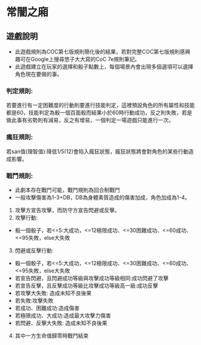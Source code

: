 # 常闇之廂
## 遊戲說明
- 此遊戲規則為COC第七版規則簡化後的結果，若對完整COC第七版規則感興趣可在Google上搜尋悠子大大寫的CoC 7e規則筆記。
- 此遊戲建立在玩家的選擇和骰子點數上，每個場景內會出現多個選項可以選擇角色現在要做的事。
### 判定規則:
若要進行有一定困難度的行動則要進行技能判定，這裡預設角色的所有屬性和技能都是60，技能判定為骰一個百面骰而結果小於60時行動成功，反之則失敗，若是做此事有劣勢則有減易，反之有增易，一個判定一場遊戲只能進行一次。
### 瘋狂規則:
若san值(理智值):降低1/5(12)會陷入瘋狂狀態，瘋狂狀態將會對角色的某些行動造成影響。
### 戰鬥規則:
- 此劇本存在戰鬥可能，戰鬥規則為回合制戰鬥
- 一般攻擊傷害為1-3+DB，DB為身體素質造成的傷害加成，角色加成為1-4。
1. 攻擊方宣告攻擊，而防守方宣告閃避或反擊。
2. 攻擊行動: 
  - 骰一個骰子，若<=5:大成功，<=12極限成功、<=30困難成功、<=60成功、<=95失敗，else大失敗

3. 閃避或反擊行動: 
  - 骰一個骰子，若<=5:大成功，<=12極限成功、<=30困難成功、<=60成功、<=95失敗，else大失敗
  - 若宣告閃避，且閃避成功等級與攻擊成功等級相同:成功閃避了攻擊
  - 若宣告反擊，且反擊成功等級比攻擊成功等級高一級:成功反擊
  - 若攻擊大失敗: 造成未知不良後果
  - 若失敗:攻擊失敗 
  - 若成功、困難成功:造成傷害
  - 若極限成功、大成功:造成最大攻擊力傷害
  - 若閃避、反擊大失敗: 造成未知不良後果
4. 其中一方生命值歸零時戰鬥結束
